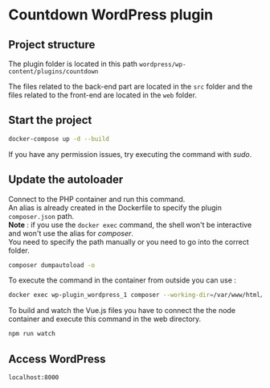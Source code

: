 # Countdown WordPress plugin

## Project structure
The plugin folder is located in this path
`wordpress/wp-content/plugins/countdown`

The files related to the back-end part are located in the `src` folder and the files related to the front-end are located in the `web` folder.

## Start the project 
```bash
docker-compose up -d --build
```

If you have any permission issues, try executing the command with _sudo_.

## Update the autoloader
Connect to the PHP container and run this command.\
An alias is already created in the Dockerfile to specify the plugin `composer.json` path.\
**Note** : if you use the `docker exec` command, the shell won't be interactive and won't use the alias for _composer_.\
You need to specify the path manually or you need to go into the correct folder.
```bash
composer dumpautoload -o
```


To execute the command in the container from outside you can use :
```bash
docker exec wp-plugin_wordpress_1 composer --working-dir=/var/www/html/wp-content/plugins/countdown/src dumpautoload -o
```

To build and watch the Vue.js files you have to connect the the node container and execute this command in the web directory.

```bash
npm run watch
```

## Access WordPress
`localhost:8000`
